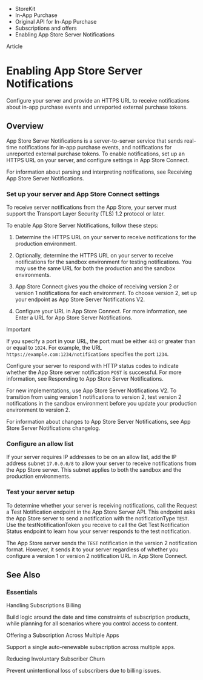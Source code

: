 

- StoreKit
- In-App Purchase
- Original API for In-App Purchase
- Subscriptions and offers
-  Enabling App Store Server Notifications 

Article

# Enabling App Store Server Notifications

Configure your server and provide an HTTPS URL to receive notifications about in-app purchase events and unreported external purchase tokens.

## Overview

App Store Server Notifications is a server-to-server service that sends real-time notifications for in-app purchase events, and notifications for unreported external purchase tokens. To enable notifications, set up an HTTPS URL on your server, and configure settings in App Store Connect.

For information about parsing and interpreting notifications, see Receiving App Store Server Notifications.

### Set up your server and App Store Connect settings

To receive server notifications from the App Store, your server must support the Transport Layer Security (TLS) 1.2 protocol or later.

To enable App Store Server Notifications, follow these steps:

1.  Determine the HTTPS URL on your server to receive notifications for the production environment.

2.  Optionally, determine the HTTPS URL on your server to receive notifications for the sandbox environment for testing notifications. You may use the same URL for both the production and the sandbox environments.

3.  App Store Connect gives you the choice of receiving version 2 or version 1 notifications for each environment. To choose version 2, set up your endpoint as App Store Server Notifications V2.

4.  Configure your URL in App Store Connect. For more information, see Enter a URL for App Store Server Notifications.

Important

If you specify a port in your URL, the port must be either `443` or greater than or equal to `1024`. For example, the URL `https://example.com:1234/notifications` specifies the port `1234`.

Configure your server to respond with HTTP status codes to indicate whether the App Store server notification `POST` is successful. For more information, see Responding to App Store Server Notifications.

For new implementations, use App Store Server Notifications V2. To transition from using version 1 notifications to version 2, test version 2 notifications in the sandbox environment before you update your production environment to version 2.

For information about changes to App Store Server Notifications, see App Store Server Notifications changelog.

### Configure an allow list

If your server requires IP addresses to be on an allow list, add the IP address subnet `17.0.0.0/8` to allow your server to receive notifications from the App Store server. This subnet applies to both the sandbox and the production environments.

### Test your server setup

To determine whether your server is receiving notifications, call the Request a Test Notification endpoint in the App Store Server API. This endpoint asks the App Store server to send a notification with the notificationType `TEST`. Use the testNotificationToken you receive to call the Get Test Notification Status endpoint to learn how your server responds to the test notification.

The App Store server sends the `TEST` notification in the version 2 notification format. However, it sends it to your server regardless of whether you configure a version 1 or version 2 notification URL in App Store Connect.

## See Also

### Essentials

Handling Subscriptions Billing

Build logic around the date and time constraints of subscription products, while planning for all scenarios where you control access to content.

Offering a Subscription Across Multiple Apps

Support a single auto-renewable subscription across multiple apps.

Reducing Involuntary Subscriber Churn

Prevent unintentional loss of subscribers due to billing issues.

